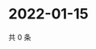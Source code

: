 # 2022-01-15

共 0 条

<!-- BEGIN WEIBO -->
<!-- 最后更新时间 Sat Jan 15 2022 19:07:34 GMT+0800 (China Standard Time) -->

<!-- END WEIBO -->
